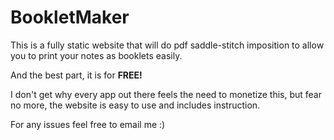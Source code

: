 # BookletMaker
This is a fully static website that will do pdf saddle-stitch imposition to allow you to print your notes as booklets easily.

And the best part, it is for **FREE!**

I don't get why every app out there feels the need to monetize this, but fear no more, the website is easy to use and includes instruction.

For any issues feel free to email me :)